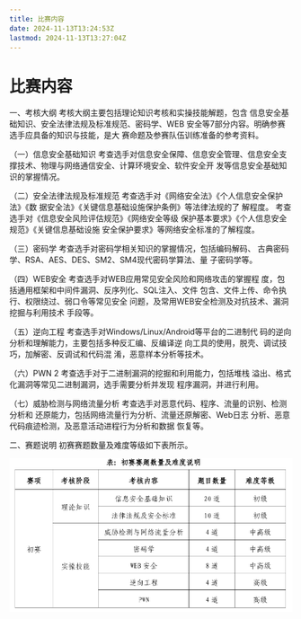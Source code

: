 ```yaml
---
title: 比赛内容
date: 2024-11-13T13:24:53Z
lastmod: 2024-11-13T13:27:04Z
---
```


# 比赛内容

一、考核大纲  考核大纲主要包括理论知识考核和实操技能解题，包含 信息安全基础知识、安全法律法规及标准规范、密码学、WEB 安全等7部分内容。明确参赛选手应具备的知识与技能，是大 赛命题及参赛队伍训练准备的参考资料。

（一）信息安全基础知识  考查选手对信息安全保障、信息安全管理、信息安全支 撑技术、物理与网络通信安全、计算环境安全、软件安全开 发等信息安全基础知识的掌握情况。

（二）安全法律法规及标准规范   考查选手对《网络安全法》《个人信息安全保护法》《数 据安全法》《关键信息基础设施保护条例》等法律法规的了 解程度。  考查选手对《信息安全风险评估规范》《网络安全等级 保护基本要求》《个人信息安全规范》《关键信息基础设施 安全保护要求》等网络安全标准的了解程度。

（三）密码学  考查选手对密码学相关知识的掌握情况，包括编码解码、 古典密码学、RSA、AES、DES、SM2、SM4现代密码学算法、量 子密码学等。

（四）WEB安全  考查选手对WEB应用常见安全风险和网络攻击的掌握程 度，包括通用框架和中间件漏洞、反序列化、SQL注入、文件 包含、文件上传、命令执行、权限绕过、弱口令等常见安全 问题，及常用WEB安全检测及对抗技术、漏洞挖掘与利用技术 手段等。

（五）逆向工程  考查选手对Windows/Linux/Android等平台的二进制代 码的逆向分析和理解能力，主要包括多种反汇编、反编译逆 向工具的使用，脱壳、调试技巧，加解密、反调试和代码混 淆，恶意样本分析等技术。

（六）PWN  2  考查选手对于二进制漏洞的挖掘和利用能力，包括堆栈 溢出、格式化漏洞等常见二进制漏洞，选手需要分析并发现 程序漏洞，并进行利用。

（七）威胁检测与网络流量分析  考查选手对恶意代码、程序、流量的识别、检测分析和 还原能力，包括网络流量行为分析、流量还原解密、Web日志 分析、恶意代码痕迹检测，及恶意活动进程行为分析和数据 恢复等。

二、赛题说明  初赛赛题数量及难度等级如下表所示。

​![image](assets/image-20241113132655-b56dpxo.png)
